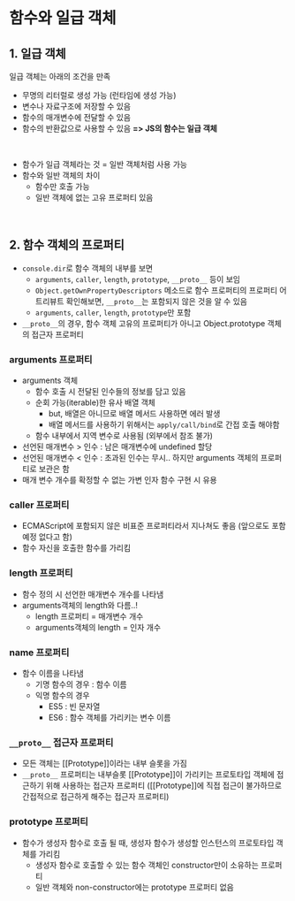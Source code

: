 # 함수와 일급 객체

## 1. 일급 객체

일급 객체는 아래의 조건을 만족

- 무명의 리터럴로 생성 가능 (런타임에 생성 가능)
- 변수나 자료구조에 저장할 수 있음
- 함수의 매개변수에 전달할 수 있음
- 함수의 반환값으로 사용할 수 있음
  **=> JS의 함수는 일급 객체**

</br>

- 함수가 일급 객체라는 것 = 일반 객체처럼 사용 가능
- 함수와 일반 객체의 차이
  - 함수만 호출 가능
  - 일반 객체에 없는 고유 프로퍼티 있음

</br>

## 2. 함수 객체의 프로퍼티

- `console.dir`로 함수 객체의 내부를 보면
  - `arguments`, `caller`, `length`, `prototype`, `__proto__` 등이 보임
  - `Object.getOwnPropertyDescriptors` 메소드로 함수 프로퍼티의 프로퍼티 어트리뷰트 확인해보면, `__proto__`는 포함되지 않은 것을 알 수 있음
  - `arguments`, `caller`, `length`, `prototype`만 포함
- `__proto__`의 경우, 함수 객체 고유의 프로퍼티가 아니고 Object.prototype 객체의 접근자 프로퍼티

### arguments 프로퍼티

- arguments 객체
  - 함수 호출 시 전달된 인수들의 정보를 담고 있음
  - 순회 가능(iterable)한 유사 배열 객체
    - but, 배열은 아니므로 배열 메서드 사용하면 에러 발생
    - 배열 메서드를 사용하기 위해서는 `apply/call/bind`로 간접 호출 해야함
  - 함수 내부에서 지역 변수로 사용됨 (외부에서 참조 불가)
- 선언된 매개변수 > 인수 : 남은 매개변수에 undefined 할당
- 선언된 매개변수 < 인수 : 초과된 인수는 무시.. 하지만 arguments 객체의 프로퍼티로 보관은 함
- 매개 변수 개수를 확정할 수 없는 가변 인자 함수 구현 시 유용

### caller 프로퍼티

- ECMAScript에 포함되지 않은 비표준 프로퍼티라서 지나쳐도 좋음
  (앞으로도 포함 예정 없다고 함)
- 함수 자신을 호출한 함수를 가리킴

### length 프로퍼티

- 함수 정의 시 선언한 매개변수 개수를 나타냄
- arguments객체의 length와 다름..!
  - length 프로퍼티 = 매개변수 개수
  - arguments객체의 length = 인자 개수

### name 프로퍼티

- 함수 이름을 나타냄
  - 기명 함수의 경우 : 함수 이름
  - 익명 함수의 경우
    - ES5 : 빈 문자열
    - ES6 : 함수 객체를 가리키는 변수 이름

### `__proto__` 접근자 프로퍼티

- 모든 객체는 [[Prototype]]이라는 내부 슬롯을 가짐
- `__proto__` 프로퍼티는 내부슬롯 [[Prototype]]이 가리키는 프로토타입 객체에 접근하기 위해 사용하는 접근자 프로퍼티
  ([[Prototype]]에 직접 접근이 불가하므로 간접적으로 접근하게 해주는 접근자 프로퍼티)

### prototype 프로퍼티

- 함수가 생성자 함수로 호출 될 때, 생성자 함수가 생성할 인스턴스의 프로토타입 객체를 가리킴
  - 생성자 함수로 호출할 수 있는 함수 객체인 constructor만이 소유하는 프로퍼티
  - 일반 객체와 non-constructor에는 prototype 프로퍼티 없음
